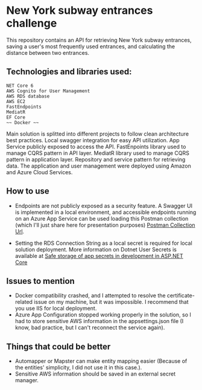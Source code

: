 # New York subway entrances challenge

This repository contains an API for retrieving New York subway entrances, saving a user's most frequently used entrances, and calculating the distance between two entrances.

## Technologies and libraries used:
```
NET Core 6
AWS Cognito for User Management
AWS RDS database
AWS EC2
FastEndpoints
MediatR
EF Core
~~ Docker ~~
```

Main solution is splitted into different projects to follow clean architecture best practices. 
Local swagger integration for easy API utilization.
App Service publicly exposed to access the API.
FastEnpoints library used to manage CQRS pattern in API layer.
MediatR library used to manage CQRS pattern in application layer.
Repository and service pattern for retrieving data.
The application and user management were deployed using Amazon and Azure Cloud Services. 

## How to use

- Endpoints are not publicly exposed as a security feature. A Swagger UI is implemented in a local environment, and accessible endpoints running on an Azure App Service can be used loading this Postman collection (which I'll just share here for presentation purposes) [Postman Collection Url](https://www.postman.com/collections/97fe2df9f01087bb2913).

- Setting the RDS Connection String as a local secret is required for local solution deployment. More information on Dotnet User Secrets is available at [Safe storage of app secrets in development in ASP.NET Core](https://docs.microsoft.com/en-us/aspnet/core/security/app-secrets?view=aspnetcore-6.0&tabs=windows)

## Issues to mention
- Docker compatibility crashed, and I attempted to resolve the certificate-related issue on my machine, but it was impossible. I recommend that you use IIS for local deployment.
- Azure App Configuration stopped working properly in the solution, so I had to store sensitive AWS information in the appsettings.json file (I know, bad practice, but I can't reconnect the service again).

## Things that could be better

- Automapper or Mapster can make entity mapping easier (Because of the entities' simplicity, I did not use it in this case.).
- Sensitive AWS information should be saved in an external secret manager.